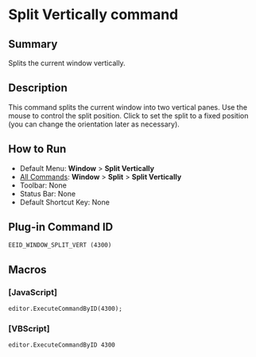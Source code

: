 # Split Vertically command

## Summary

Splits the current window vertically.

## Description

This command splits the current window into two vertical panes. Use the
mouse to control the split position. Click to set the split to a fixed
position (you can change the orientation later as necessary).

## How to Run

- Default Menu: **Window**
\> **Split Vertically**
- [All Commands](../tools/all_commands): **Window**
\> **Split** \> **Split Vertically**
- Toolbar: None
- Status Bar: None
- Default Shortcut Key: None

## Plug-in Command ID

```
EEID_WINDOW_SPLIT_VERT (4300)```

## Macros

### \[JavaScript\]

```
editor.ExecuteCommandByID(4300);
```

### \[VBScript\]

```
editor.ExecuteCommandByID 4300
```
